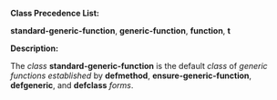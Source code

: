  

**Class Precedence List:** 

**standard-generic-function**, **generic-function**, **function**, **t** 

**Description:** 

The *class* **standard-generic-function** is the default *class* of *generic functions established* by **defmethod**, **ensure-generic-function**, **defgeneric**, and **defclass** *forms*. 

